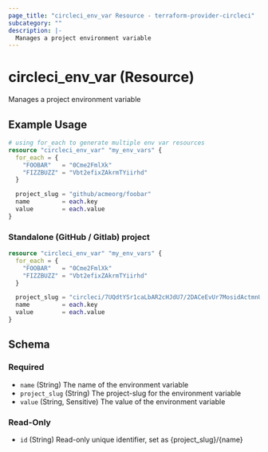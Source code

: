 ```yaml
---
page_title: "circleci_env_var Resource - terraform-provider-circleci"
subcategory: ""
description: |-
  Manages a project environment variable
---
```


# circleci_env_var (Resource)

Manages a project environment variable

## Example Usage

```terraform
# using for_each to generate multiple env var resources
resource "circleci_env_var" "my_env_vars" {
  for_each = {
    "FOOBAR"   = "0Cme2FmlXk"
    "FIZZBUZZ" = "Vbt2efixZAkrmTYiirhd"
  }

  project_slug = "github/acmeorg/foobar"
  name         = each.key
  value        = each.value
}
```

### Standalone (GitHub / Gitlab) project

```terraform
resource "circleci_env_var" "my_env_vars" {
  for_each = {
    "FOOBAR"   = "0Cme2FmlXk"
    "FIZZBUZZ" = "Vbt2efixZAkrmTYiirhd"
  }

  project_slug = "circleci/7UQdtYSr1caLbAR2cHJdU7/2DACeEvUr7MosidActmnUs"
  name         = each.key
  value        = each.value
}
```

<!-- schema generated by tfplugindocs -->
## Schema

### Required

- `name` (String) The name of the environment variable
- `project_slug` (String) The project-slug for the environment variable
- `value` (String, Sensitive) The value of the environment variable

### Read-Only

- `id` (String) Read-only unique identifier, set as {project_slug}/{name}
